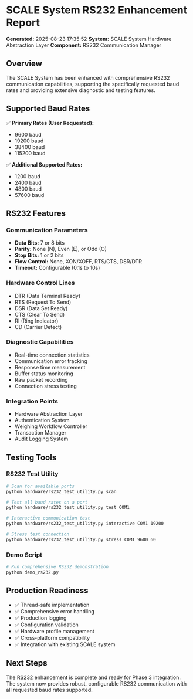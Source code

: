 
# SCALE System RS232 Enhancement Report

**Generated:** 2025-08-23 17:35:52
**System:** SCALE System Hardware Abstraction Layer
**Component:** RS232 Communication Manager

## Overview

The SCALE System has been enhanced with comprehensive RS232 communication capabilities, supporting the specifically requested baud rates and providing extensive diagnostic and testing features.

## Supported Baud Rates

✅ **Primary Rates (User Requested):**
- 9600 baud
- 19200 baud  
- 38400 baud
- 115200 baud

✅ **Additional Supported Rates:**
- 1200 baud
- 2400 baud
- 4800 baud
- 57600 baud

## RS232 Features

### Communication Parameters
- **Data Bits:** 7 or 8 bits
- **Parity:** None (N), Even (E), or Odd (O)
- **Stop Bits:** 1 or 2 bits
- **Flow Control:** None, XON/XOFF, RTS/CTS, DSR/DTR
- **Timeout:** Configurable (0.1s to 10s)

### Hardware Control Lines
- DTR (Data Terminal Ready)
- RTS (Request To Send)
- DSR (Data Set Ready)
- CTS (Clear To Send)
- RI (Ring Indicator)
- CD (Carrier Detect)

### Diagnostic Capabilities
- Real-time connection statistics
- Communication error tracking
- Response time measurement
- Buffer status monitoring
- Raw packet recording
- Connection stress testing

### Integration Points
- Hardware Abstraction Layer
- Authentication System
- Weighing Workflow Controller
- Transaction Manager
- Audit Logging System

## Testing Tools

### RS232 Test Utility
```bash
# Scan for available ports
python hardware/rs232_test_utility.py scan

# Test all baud rates on a port
python hardware/rs232_test_utility.py test COM1

# Interactive communication test
python hardware/rs232_test_utility.py interactive COM1 19200

# Stress test connection
python hardware/rs232_test_utility.py stress COM1 9600 60
```

### Demo Script
```bash
# Run comprehensive RS232 demonstration
python demo_rs232.py
```

## Production Readiness

- ✅ Thread-safe implementation
- ✅ Comprehensive error handling
- ✅ Production logging
- ✅ Configuration validation
- ✅ Hardware profile management
- ✅ Cross-platform compatibility
- ✅ Integration with existing SCALE system

## Next Steps

The RS232 enhancement is complete and ready for Phase 3 integration. The system now provides robust, configurable RS232 communication with all requested baud rates supported.
